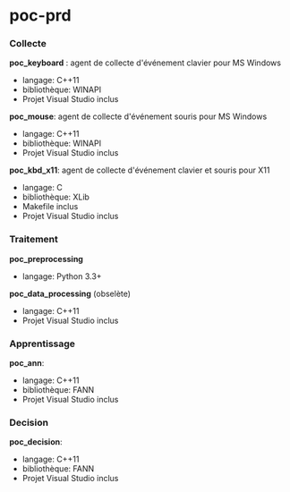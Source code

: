 # poc-prd


### Collecte
**poc_keyboard** : agent de collecte d'événement clavier pour MS Windows
* langage: C++11
* bibliothèque: WINAPI
* Projet Visual Studio inclus

**poc_mouse**: agent de collecte d'événement souris pour MS Windows
* langage: C++11
* bibliothèque: WINAPI
* Projet Visual Studio inclus

**poc_kbd_x11**: agent de collecte d'événement clavier et souris pour X11
* langage: C
* bibliothèque: XLib
* Makefile inclus
* Projet Visual Studio inclus

### Traitement

**poc_preprocessing**
* langage: Python 3.3+

**poc_data_processing** (obselète)
* langage: C++11
* Projet Visual Studio inclus

### Apprentissage
**poc_ann**:
* langage: C++11
* bibliothèque: FANN
* Projet Visual Studio inclus

### Decision
**poc_decision**:
* langage: C++11
* bibliothèque: FANN
* Projet Visual Studio inclus
